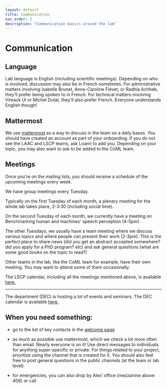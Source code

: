 ```yaml
---
layout: default
title: Communication
nav_order: 3
description: "Communication basics around the lab"
---
```


# Communication

## Language

Lab language is English (including scientific meetings).
Depending on who is involved, discussion may also be in French sometimes. For administrative matters involving Isabelle Brunet, Anne-Caroline Fiévet, or Radhia Achheb, they'll prefer being spoken to in French. For technical matters involving Vireack Ul or Michel Dutat, they'll also prefer French. Everyone understands English though!

## Mattermost

We use [mattermost](https://mattermost.cognitive-ml.fr/laac/) as a way to discuss in the team on a daily bases. You should have created an account as part of your onboarding. If you do not see the LAAC and LSCP teams, ask Loann to add you. Depending on your topic, you may also want to ask to be added to the CoML team.

## Meetings

Once you're on the mailing lists, you should receive a schedule of the upcoming meetings every week.

We have group meetings every Tuesday.

Typically on the first Tuesday of each month, a plenary meeting for the whole lab takes place, 2-3:30 (including social time).

On the second Tuesday of each month, we currently have a meeting on Benchmarking human and machines' speech perception (4-5pm). 

The other Tuesdays, we usually have a team meeting where we discuss various topics and where people can present their work (2-3pm). This is the perfect place to share news (did you get an abstract accepted somewhere? did you apply for a PhD program? etc) and ask general questions (what are some good books on the topic to read?)


Other teams in the lab, like the CoML team for example, have their own meeting. You may want to attend some of them occasionally.

The LSCP calendar, including all the meetings mentioned above, is available [here.](https://calendar.google.com/calendar/embed?src=vsvnk7q30d9h9lj866g25m98ok%40group.calendar.google.com&ctz=Europe%2FParis)

---

The department (DEC) is hosting a lot of events and seminars. The DEC calendar is available [here.](https://calendar.google.com/calendar/embed?src=07im0e9urm3sh8tlmoeqde2drk%40group.calendar.google.com&ctz=Europe%2FParis)

## When you need something:

- go to the list of key contacts in the [welcome page](https://laac-lscp.github.io/)

- as much as possible use mattermost, which we check a lot more often than email. Nearly everyone is on it! Use direct messages to individuals for anything super-specific or private. For things related to your project, prioritize using the channel that is created for it. You should also feel free to post general questions in the public channels (at the team or lab level)

- for emergencies, you can also drop by Alex’ office (mezzanine above 406) or call